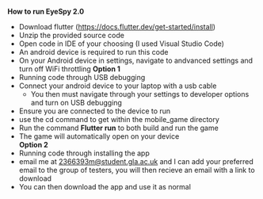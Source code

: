 **How to run EyeSpy 2.0**

* Download flutter (https://docs.flutter.dev/get-started/install)
* Unzip the provided source code 
* Open code in IDE of your choosing (I used Visual Studio Code)
* An android device is required to run this code  
* On your Android device in settings, navigate to andvanced settings and turn off WiFi throttling 
  **Option 1**
* Running code through USB debugging 
* Connect your android device to your laptop with a usb cable
  * You then must navigate through your settings to developer options and turn on USB debugging
* Ensure you are connected to the device to run 
* use the cd command to get within the mobile_game directory
* Run the command **Flutter run** to both build and run the game 
* The game will automatically open on your device\
  **Option 2**
* Running code through installing the app
* email me at 2366393m@student.gla.ac.uk and I can add your preferred email to the group of testers, you will then recieve an email with a link to download  
* You can then download the app and use it as normal